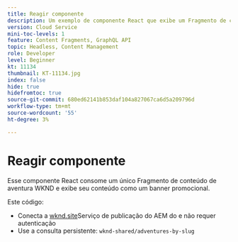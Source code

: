 ```yaml
---
title: Reagir componente
description: Um exemplo de componente React que exibe um Fragmento de conteúdo e ativos de imagem referenciados.
version: Cloud Service
mini-toc-levels: 1
feature: Content Fragments, GraphQL API
topic: Headless, Content Management
role: Developer
level: Beginner
kt: 11134
thumbnail: KT-11134.jpg
index: false
hide: true
hidefromtoc: true
source-git-commit: 680ed62141b853daf104a827067ca6d5a209796d
workflow-type: tm+mt
source-wordcount: '55'
ht-degree: 3%

---
```



# Reagir componente

Esse componente React consome um único Fragmento de conteúdo de aventura WKND e exibe seu conteúdo como um banner promocional.

Este código:

+ Conecta a [wknd.site](https://wknd.site)Serviço de publicação do AEM do e não requer autenticação
+ Use a consulta persistente: `wknd-shared/adventures-by-slug`

